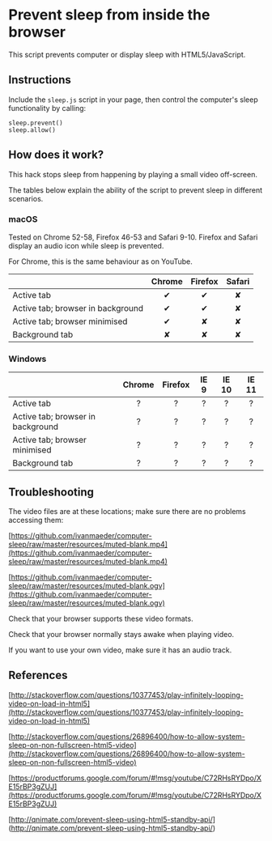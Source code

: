 # Prevent sleep from inside the browser

This script prevents computer or display sleep with HTML5/JavaScript.

## Instructions

Include the `sleep.js` script in your page, then control the computer's sleep functionality by calling:

```
sleep.prevent()
sleep.allow()
```

## How does it work?
This hack stops sleep from happening by playing a small video off-screen.

The tables below explain the ability of the script to prevent sleep in different scenarios.

### macOS

Tested on Chrome 52-58, Firefox 46-53 and Safari 9-10. Firefox and Safari display an audio icon while sleep is prevented.

For Chrome, this is the same behaviour as on YouTube.

|                                  |Chrome  |Firefox |Safari  |
|----------------------------------|:------:|:------:|:------:|
|Active tab                        |&#10004;|&#10004;|&#10008;|
|Active tab; browser in background |&#10004;|&#10004;|&#10008;|
|Active tab; browser minimised     |&#10004;|&#10008;|&#10008;|
|Background tab                    |&#10008;|&#10008;|&#10008;|

### Windows

|                                  |Chrome  |Firefox |IE 9    |IE 10   |IE 11   |
|----------------------------------|:------:|:------:|:------:|:------:|:------:|
|Active tab                        |?       |?       |?       |?       |?       |
|Active tab; browser in background |?       |?       |?       |?       |?       |
|Active tab; browser minimised     |?       |?       |?       |?       |?       |
|Background tab                    |?       |?       |?       |?       |?       |

## Troubleshooting

The video files are at these locations; make sure there are no problems accessing them:

[https://github.com/ivanmaeder/computer-sleep/raw/master/resources/muted-blank.mp4](https://github.com/ivanmaeder/computer-sleep/raw/master/resources/muted-blank.mp4)

[https://github.com/ivanmaeder/computer-sleep/raw/master/resources/muted-blank.ogv](https://github.com/ivanmaeder/computer-sleep/raw/master/resources/muted-blank.ogv)

Check that your browser supports these video formats.

Check that your browser normally stays awake when playing video.

If you want to use your own video, make sure it has an audio track.

## References

[http://stackoverflow.com/questions/10377453/play-infinitely-looping-video-on-load-in-html5](http://stackoverflow.com/questions/10377453/play-infinitely-looping-video-on-load-in-html5)

[http://stackoverflow.com/questions/26896400/how-to-allow-system-sleep-on-non-fullscreen-html5-video](http://stackoverflow.com/questions/26896400/how-to-allow-system-sleep-on-non-fullscreen-html5-video)

[https://productforums.google.com/forum/#!msg/youtube/C72RHsRYDpo/XE15rBP3gZUJ](https://productforums.google.com/forum/#!msg/youtube/C72RHsRYDpo/XE15rBP3gZUJ)

[http://qnimate.com/prevent-sleep-using-html5-standby-api/]
(http://qnimate.com/prevent-sleep-using-html5-standby-api/)
